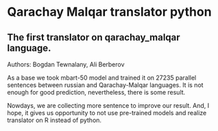 # Qarachay Malqar translator python
## The first translator on qarachay_malqar language.
 
Authors: Bogdan Tewnalany, Ali Berberov

As a base we took mbart-50 model and trained it on 27235 parallel sentences between russian and Qarachay-Malqar languages. It is not enough for good prediction, nevertheless, there is some result. 

Nowdays, we are collecting more sentence to improve our result. And, I hope, it gives us opportunity to not use pre-trained models and realize translator on R instead of python.
